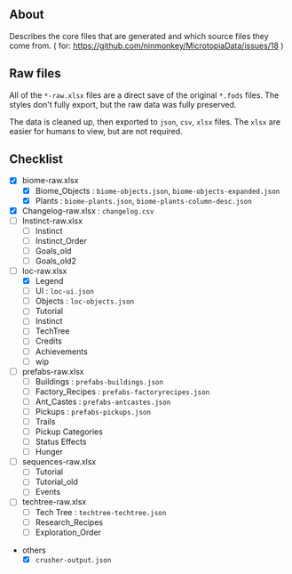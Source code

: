 ## About

Describes the core files that are generated and which source files they come from. 
( for: https://github.com/ninmonkey/MicrotopiaData/issues/18 )

## Raw files

All of the `*-raw.xlsx` files are a direct save of the original `*.fods` files. 
The styles don't fully export, but the raw data was fully preserved.

The data is cleaned up, then exported to `json`, `csv`, `xlsx` files. The `xlsx` are easier for humans to view, but are not required. 

## Checklist

- [x] biome-raw.xlsx
  - [x] Biome_Objects : `biome-objects.json`, `biome-objects-expanded.json`
  - [x] Plants : `biome-plants.json`, `biome-plants-column-desc.json`
- [x] Changelog-raw.xlsx : `changelog.csv`
- [ ] Instinct-raw.xlsx
  - [ ] Instinct
  - [ ] Instinct_Order
  - [ ] Goals_old
  - [ ] Goals_old2
- [ ] loc-raw.xlsx
  - [x] Legend
  - [ ] UI : `loc-ui.json`
  - [ ] Objects : `loc-objects.json`
  - [ ] Tutorial
  - [ ] Instinct
  - [ ] TechTree
  - [ ] Credits
  - [ ] Achievements
  - [ ] wip
- [ ] prefabs-raw.xlsx
  - [ ] Buildings : `prefabs-buildings.json`
  - [ ] Factory_Recipes : `prefabs-factoryrecipes.json`
  - [ ] Ant_Castes : `prefabs-antcastes.json`
  - [ ] Pickups : `prefabs-pickups.json`
  - [ ] Trails
  - [ ] Pickup Categories
  - [ ] Status Effects
  - [ ] Hunger
- [ ] sequences-raw.xlsx
  - [ ] Tutorial
  - [ ] Tutorial_old
  - [ ] Events
- [ ] techtree-raw.xlsx
  - [ ]  Tech Tree : `techtree-techtree.json`
  - [ ] Research_Recipes
  - [ ] Exploration_Order
- others
  - [x] `crusher-output.json`